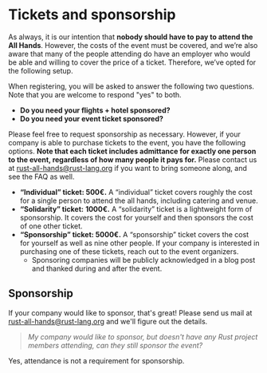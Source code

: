 # Tickets and sponsorship

As always, it is our intention that **nobody should have to pay to
attend the All Hands**. However, the costs of the event must be
covered, and we’re also aware that many of the people attending do
have an employer who would be able and willing to cover the price of a
ticket. Therefore, we’ve opted for the following setup.

When registering, you will be asked to answer the following two
questions. Note that you are welcome to respond "yes" to both.

- **Do you need your flights + hotel sponsored?**
- **Do you need your event ticket sponsored?**

Please feel free to request sponsorship as necessary. However, if your
company is able to purchase tickets to the event, you have the
following options. **Note that each ticket includes admittance for
exactly one person to the event, regardless of how many people it pays
for.** Please contact us at <rust-all-hands@rust-lang.org> if you want
to bring someone along, and see the FAQ as well.

- **“Individual” ticket: 500€.** A “individual” ticket covers roughly the cost for a single person to attend the all hands, including catering and venue.
- **“Solidarity” ticket:** **1000€.** A “solidarity” ticket is a lightweight form of sponsorship. It covers the cost for yourself and then sponsors the cost of one other ticket.
- **“Sponsorship” ticket: 5000€.** A “sponsorship” ticket covers the cost for yourself as well as nine other people. If your company is interested in purchasing one of these tickets, reach out to the event organizers.
    - Sponsoring companies will be publicly acknowledged in a blog post and thanked during and after the event.

## Sponsorship
If your company would like to sponsor, that's great! Please send us
mail at <rust-all-hands@rust-lang.org> and we'll figure out the
details.

> *My company would like to sponsor, but doesn't have any Rust project members
  attending, can they still sponsor the event?*

Yes, attendance is not a requirement for sponsorship.
